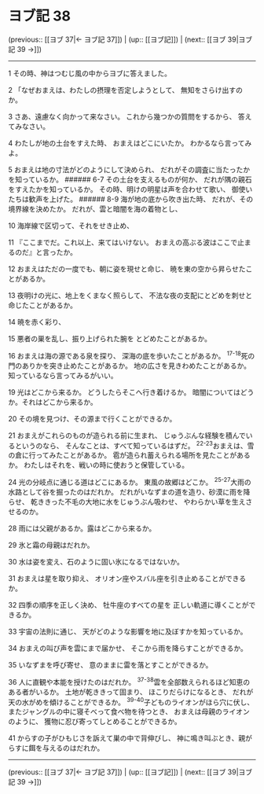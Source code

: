 # ヨブ記 38

(previous:: [[ヨブ 37|← ヨブ記 37]]) | (up:: [[ヨブ記]]) | (next:: [[ヨブ 39|ヨブ記 39 →]])

***


1 その時、神はつむじ風の中からヨブに答えました。 

2 「なぜおまえは、わたしの摂理を否定しようとして、 無知をさらけ出すのか。 

3 さあ、遠慮なく向かって来なさい。 これから幾つかの質問をするから、 答えてみなさい。 

4 わたしが地の土台をすえた時、 おまえはどこにいたか。 わかるなら言ってみよ。 

5 おまえは地の寸法がどのようにして決められ、 だれがその調査に当たったかを知っているか。 ###### 6-7 その土台を支えるものが何か、 だれが隅の親石をすえたかを知っているか。 その時、明けの明星は声を合わせて歌い、 御使いたちは歓声を上げた。 ###### 8-9 海が地の底から吹き出た時、 だれが、その境界線を決めたか。 だれが、雲と暗闇を海の着物とし、 

10 海岸線で区切って、それをせき止め、 

11 『ここまでだ。これ以上、来てはいけない。 おまえの高ぶる波はここで止まるのだ』と言ったか。 

12 おまえはただの一度でも、朝に姿を現せと命じ、 暁を東の空から昇らせたことがあるか。 

13 夜明けの光に、地上をくまなく照らして、 不法な夜の支配にとどめを刺せと命じたことがあるか。 

14 暁を赤く彩り、 

15 悪者の巣を乱し、振り上げられた腕を とどめたことがあるか。 

16 おまえは海の源である泉を探り、 深海の底を歩いたことがあるか。 <sup class="versenum">17-18</sup>死の門のありかを突き止めたことがあるか。 地の広さを見きわめたことがあるか。 知っているなら言ってみるがいい。 

19 光はどこから来るか。 どうしたらそこへ行き着けるか。 暗闇についてはどうか。それはどこから来るか。 

20 その境を見つけ、その源まで行くことができるか。 

21 おまえがこれらのものが造られる前に生まれ、 じゅうぶんな経験を積んでいるというのなら、 そんなことは、すべて知っているはずだ。 <sup class="versenum">22-23</sup>おまえは、雪の倉に行ってみたことがあるか。 雹が造られ蓄えられる場所を見たことがあるか。 わたしはそれを、戦いの時に使おうと保管している。 

24 光の分岐点に通じる道はどこにあるか。 東風の故郷はどこか。 <sup class="versenum">25-27</sup>大雨の水路として谷を掘ったのはだれか。 だれがいなずまの道を造り、砂漠に雨を降らせ、 乾ききった不毛の大地に水をじゅうぶん吸わせ、 やわらかい草を生えさせるのか。 

28 雨には父親があるか。露はどこから来るか。 

29 氷と霜の母親はだれか。 

30 水は姿を変え、石のように固い氷になるではないか。 

31 おまえは星を取り抑え、 オリオン座やスバル座を引き止めることができるか。 

32 四季の順序を正しく決め、 牡牛座のすべての星を 正しい軌道に導くことができるか。 

33 宇宙の法則に通じ、 天がどのような影響を地に及ぼすかを知っているか。 

34 おまえの叫び声を雲にまで届かせ、 そこから雨を降らすことができるか。 

35 いなずまを呼び寄せ、 意のままに雷を落とすことができるか。 

36 人に直観や本能を授けたのはだれか。 <sup class="versenum">37-38</sup>雲を全部数えられるほど知恵のある者がいるか。 土地が乾ききって固まり、 ほこりだらけになるとき、 だれが天の水がめを傾けることができるか。 <sup class="versenum">39-40</sup>子どものライオンがほら穴に伏し、 またジャングルの中に寝そべって食べ物を待つとき、 おまえは母親のライオンのように、 獲物に忍び寄ってしとめることができるか。 

41 からすの子がひもじさを訴えて巣の中で背伸びし、 神に鳴き叫ぶとき、親がらすに餌を与えるのはだれか。

***

(previous:: [[ヨブ 37|← ヨブ記 37]]) | (up:: [[ヨブ記]]) | (next:: [[ヨブ 39|ヨブ記 39 →]])
